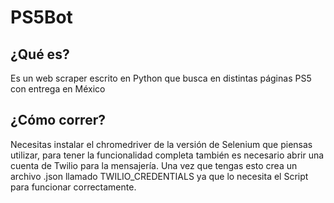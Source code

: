 # PS5Bot
## ¿Qué es?
Es un web scraper escrito en Python que busca en distintas páginas PS5 con entrega en México
## ¿Cómo correr?
Necesitas instalar el chromedriver de la versión de Selenium que piensas utilizar, para tener la funcionalidad completa también es necesario abrir una cuenta de Twilio para la mensajería. Una vez que tengas esto crea un archivo .json llamado TWILIO_CREDENTIALS ya que lo necesita el Script para funcionar correctamente.
